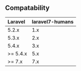 ## Compatability

Laravel        | laravel7-humans
:---------------|:--------------
5.2.x          | 1.x
5.3.x          | 2.x
5.4.x          | 3.x
\>= 5.4.x       | 5.x
\>= 7.x         | 7.x
